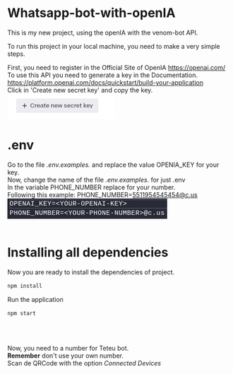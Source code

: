 # Whatsapp-bot-with-openIA

This is my new project, using the openIA with the venom-bot API.

To run this project in your local machine, you need to make a very simple steps.

First, you need to register in the Official Site of OpenIA 
https://openai.com/
<br>
To use this API you need to generate a key in the Documentation.
https://platform.openai.com/docs/quickstart/build-your-application 
<br>
Click in 'Create new secret key' and copy the key. <br>
![Screenshot!](./screenshots/generate-new-key.png "Button that generate a new key")
<br>
# .env
Go to the file <i>.env.examples.</i> and replace the value OPENIA_KEY for your key.
<br>
Now, change the name of the file <i>.env.examples.</i> for just .env
<br>
In the variable PHONE_NUMBER replace for your number.<br>
Following this example: PHONE_NUMBER=5511954545454@c.us<br>
![Screenshot!](./screenshots/env-file.png)
<br>
<br>
# Installing all dependencies
Now you are ready to install the dependencies of project.

```bash
npm install
```

Run the application
```bash
npm start
```
<br>
<br>

Now, you need to a number for Teteu bot.  
**Remember** don't use your own number.    
Scan de QRCode with the option *Connected Devices*